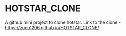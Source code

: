 # HOTSTAR_CLONE
A github mini project to clone hotstar.
Link to the clone - https://zoco1206.github.io/HOTSTAR_CLONE/

